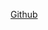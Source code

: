 [Github](https://docs.github.com/zh/get-started/writing-on-github/getting-started-with-writing-and-formatting-on-github/basic-writing-and-formatting-syntax#links)